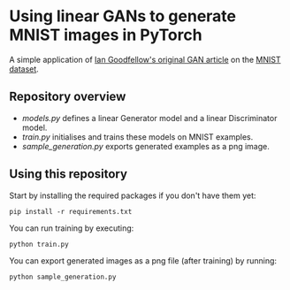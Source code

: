 # Using linear GANs to generate MNIST images in PyTorch

A simple application of [Ian Goodfellow's original GAN article](https://arxiv.org/pdf/1406.2661.pdf) on the [MNIST dataset](http://yann.lecun.com/exdb/mnist/).

## Repository overview

* *models.py* defines a linear Generator model and a linear Discriminator model.
* *train.py* initialises and trains these models on MNIST examples.
* *sample_generation.py* exports generated examples as a png image.

## Using this repository

Start by installing the required packages if you don't have them yet:

    pip install -r requirements.txt

You can run training by executing:
    
    python train.py

You can export generated images as a png file (after training) by running:

    python sample_generation.py